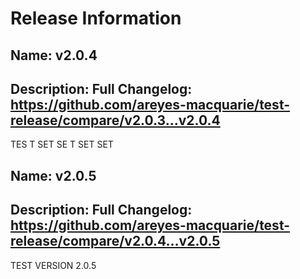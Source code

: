 # Release Information
## Name: v2.0.4
## Description: **Full Changelog**: https://github.com/areyes-macquarie/test-release/compare/v2.0.3...v2.0.4


TES
T
SET
SE
T
SET
SET

## Name: v2.0.5
## Description: **Full Changelog**: https://github.com/areyes-macquarie/test-release/compare/v2.0.4...v2.0.5


TEST VERSION 2.0.5
